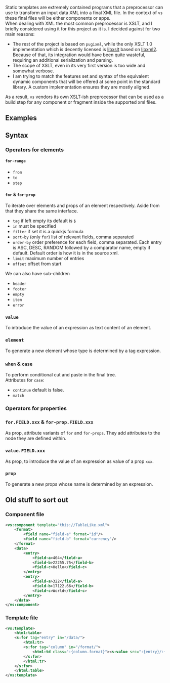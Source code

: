 Static templates are extremely contained programs that a preprocessor can use to transform an input data XML into a final XML file. In the context of `vs` these final files will be either components or apps.  
When dealing with XML the most common preprocessor is XSLT, and I briefly considered using it for this project as it is. I decided against for two main reasons:

- The rest of the project is based on `pugixml`, while the only XSLT 1.0 implementation which is decently licensed is [libxslt](https://gitlab.gnome.org/GNOME/libxslt) based on [libxml2](https://gitlab.gnome.org/GNOME/libxml2).  
  Because of that, its integration would have been quite wasteful, requiring an additional serialization and parsing.
- The scope of XSLT, even in its very first version is too wide and somewhat verbose.
- I am trying to match the features set and syntax of the equivalent dynamic components that will be offered at some point in the standard library. A custom implementation ensures they are mostly aligned.

As a result, `vs` vendors its own XSLT-ish preprocessor that can be used as a build step for any component or fragment inside the supported xml files.

## Examples

## Syntax

### Operators for elements

#### `for-range`

- `from`
- `to`
- `step`

#### `for` & `for-prop`

To iterate over elements and props of an element respectively. Aside from that they share the same interface.

- `tag` if left empty its default is `$`
- `in` must be specified
- `filter` if set it is a quickjs formula
- `sort-by` (only `for`) list of relevant fields, comma separated
- `order-by` order preference for each field, comma separated. Each entry is ASC, DESC, RANDOM followed by a comparator name, empty if default. Default order is how it is in the source xml.
- `limit` maximum number of entries
- `offset` offset from start

We can also have sub-children

- `header`
- `footer`
- `empty`
- `item`
- `error`

### `value`

To introduce the value of an expression as text content of an element.

### `element`

To generate a new element whose type is determined by a tag expression.

### `when` & `case`

To perform conditional cut and paste in the final tree.  
Attributes for `case`:

- `continue` default is false.
- `match`

### Operators for properties

### `for.FIELD.xxx` & `for-prop.FIELD.xxx`

As prop, attribute variants of `for` and `for-props`. They add attributes to the node they are defined within.

### `value.FIELD.xxx`

As prop, to introduce the value of an expression as value of a prop `xxx`.

### `prop`

To generate a new props whose name is determined by an expression.

## Old stuff to sort out

### Component file

```xml
<vs:component template="this://TableLike.xml">
    <format>
        <field name="field-a" format="id"/>
        <field name="field-b" format="currency"/>
    </format>
    <data>
        <entry>
            <field-a>404</field-a>
            <field-b>22255.75</field-b>
            <field-c>Hello</field-c>
        </entry>
        <entry>
            <field-a>322</field-a>
            <field-b>17122.66</field-b>
            <field-c>World</field-c>
        </entry>
    </data>
</vs:component>
```

### Template file

```xml
<vs:template>
    <html:table>
    <s:for tag="entry" in="/data/">
        <html:tr>
        <s:for tag="column" in="/format/">
            <html:td class=":{column.format}"><s:value src=":{entry}/:{column.name}"/></html:td>
        </s:for>
        </html:tr>
    </s:for>
    </html:table>
</vs:template>

```

